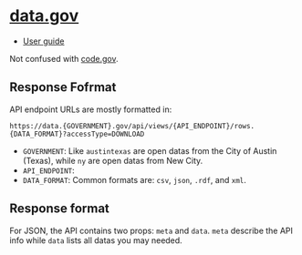 # [data.gov](https://data.gov)

* [User guide](https://data.gov/user-guide)

Not confused with [code.gov](https://code.gov).

## Response Fofrmat

API endpoint URLs are mostly formatted in:

`https://data.{GOVERNMENT}.gov/api/views/{API_ENDPOINT}/rows.{DATA_FORMAT}?accessType=DOWNLOAD`

* `GOVERNMENT`: Like `austintexas` are open datas from the City of Austin (Texas), while `ny` are open datas from New City.
* `API_ENDPOINT`:
* `DATA_FORMAT`: Common formats are: `csv`, `json`, `.rdf`, and `xml`.

## Response format

For JSON, the API contains two props: `meta` and `data`. `meta` describe the API info while `data` lists all datas you may needed.
